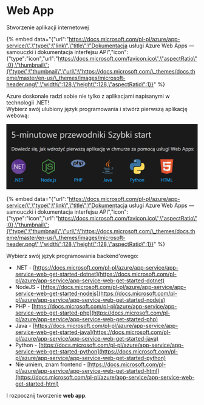 # Web App

Stworzenie aplikacji internetowej

{% embed data="{\"url\":\"https://docs.microsoft.com/pl-pl/azure/app-service/\",\"type\":\"link\",\"title\":\"Dokumentacja usługi Azure Web Apps — samouczki i dokumentacja interfejsu API\",\"icon\":{\"type\":\"icon\",\"url\":\"https://docs.microsoft.com/favicon.ico\",\"aspectRatio\":0},\"thumbnail\":{\"type\":\"thumbnail\",\"url\":\"https://docs.microsoft.com/\_themes/docs.theme/master/en-us/\_themes/images/microsoft-header.png\",\"width\":128,\"height\":128,\"aspectRatio\":1}}" %}

Azure doskonale radzi sobie nie tylko z aplikacjami napisanymi w technologii .NET!  
Wybierz swój ulubiony język programowania i stwórz pierwszą aplikację webową:

![](.gitbook/assets/image-5.png)

{% embed data="{\"url\":\"https://docs.microsoft.com/pl-pl/azure/app-service/\",\"type\":\"link\",\"title\":\"Dokumentacja usługi Azure Web Apps — samouczki i dokumentacja interfejsu API\",\"icon\":{\"type\":\"icon\",\"url\":\"https://docs.microsoft.com/favicon.ico\",\"aspectRatio\":0},\"thumbnail\":{\"type\":\"thumbnail\",\"url\":\"https://docs.microsoft.com/\_themes/docs.theme/master/en-us/\_themes/images/microsoft-header.png\",\"width\":128,\"height\":128,\"aspectRatio\":1}}" %}

Wybierz swój język programowania backend'owego:

* .NET - [https://docs.microsoft.com/pl-pl/azure/app-service/app-service-web-get-started-dotnet](https://docs.microsoft.com/pl-pl/azure/app-service/app-service-web-get-started-dotnet)
* NodeJS - [https://docs.microsoft.com/pl-pl/azure/app-service/app-service-web-get-started-nodejs](https://docs.microsoft.com/pl-pl/azure/app-service/app-service-web-get-started-nodejs)
* PHP - [https://docs.microsoft.com/pl-pl/azure/app-service/app-service-web-get-started-php](https://docs.microsoft.com/pl-pl/azure/app-service/app-service-web-get-started-php)
* Java - [https://docs.microsoft.com/pl-pl/azure/app-service/app-service-web-get-started-java](https://docs.microsoft.com/pl-pl/azure/app-service/app-service-web-get-started-java)
* Python - [https://docs.microsoft.com/pl-pl/azure/app-service/app-service-web-get-started-python](https://docs.microsoft.com/pl-pl/azure/app-service/app-service-web-get-started-python)
* Nie umiem, znam frontend -  [https://docs.microsoft.com/pl-pl/azure/app-service/app-service-web-get-started-html](https://docs.microsoft.com/pl-pl/azure/app-service/app-service-web-get-started-html)

I rozpocznij tworzenie **web app**.

